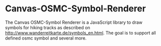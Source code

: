 Canvas-OSMC-Symbol-Renderer
===========================
The Canvas OSMC-Symbol Renderer is a JavaScript library to draw symbols for hiking tracks as described on http://www.wanderreitkarte.de/symbols_en.html. The goal is to support all defined osmc symbol and several more.
